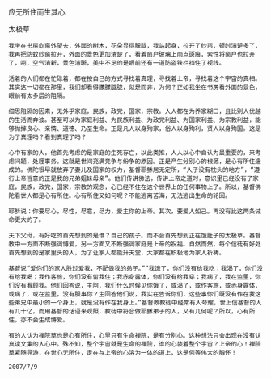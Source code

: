 应无所住而生其心

太极草


    我坐在书房向窗外望去，外面的树木，花朵显得朦胧，我站起身，拉开了纱帘，顿时清楚多了，我再把防蚊纱窗拉开，外面的景色更加清楚了，看着窗户玻璃上雨点斑痕，索性将窗户也拉开了，呵，空气清新，景色清晰，美中不足的是眼前还有一道防盗铁栏挡住了视线。

    活着的人们都在忙碌着，都在按自己的方式寻找着真理，寻找着上帝，寻找着这个宇宙的真相。其实这一切都在那里，我们却看得朦朦胧胧，似是而非，为何？正如我坐在书房看外面的景色，眼前有太多层的阻隔。

    细思阻隔的因素，无外乎家庭，民族，政党，国家，宗教。人人都在为养家糊口，且比别人优越的生活而奔波。甚至可以为家庭利益、为民族利益、为政党利益、为国家利益、为宗教利益，能够抛掉良心、亲情、道德、乃至生命。正是凡人以身殉家，俗人以身殉利，贤人以身殉国。这是为了真理吗？看到真理了吗？

    心中有家的人，他首先考虑的是家庭的生死存亡，以此类推，人人以心中自认为最重要的，来考虑问题，处理事务。这就是世间充满竞争与纷争的原因。正是产生分别心的根源，是心有所住造成的。佛陀很早就放弃了妻儿及国家的权力，基督耶稣居无定所，“人子没有枕头的地方”，“遵行上帝旨意的正是我的兄弟姐妹母亲”。他们传讲佛法，传讲上帝之道时，意识里已经没有了家庭，民族，政党，国家，宗教的观念，心已经不住在这个世界上的任何事物上了。所以，基督佛陀看世人都是心有所住。心有所住又如何呢？不能逃离苦海，无法逃出生命的轮回。

    耶稣说：你要尽心，尽性，尽意，尽力，爱主你的上帝。其次，要爱人如己。再没有比这两条诫命更大的了。

    天下父母，有好吃的首先想到的是谁？自己的孩子。而不会首先想到正在饿肚子的太极草。基督教中一方面不断强调博爱，另一方面又不断强调家庭是上帝的祝福。自然而然，每个信徒有好处首先想到的是家里头的人，为了让家人都能升天堂，大家都在积极地为家人祈祷。

    基督说“爱你们的家人胜过爱我，不配做我的弟子。”“我饿了，你们没有给我吃；我渴了，你们没有给我喝；我作客旅，你们没有留我住；我赤身露体，你们没有给我穿；我病了，我在监里，你们没有看顾我。他们回答说，主阿，我们什么时候见你饿了，或渴了，或作客旅，或赤身露体，或病了，或在监里，没有服事你？主回答他们说，我实在告诉你们，这些事你们既没有作在我这些弟兄中最小的一个身上，就是没有作在我身上。”基督教教徒中经常有人夸耀，世上信基督的人有几十亿，而用基督的话语来观照，教徒中符合做耶稣弟子的人，又有几何呢？所以，心有所住，亦不会生成博爱。

    有的人认为禅院草也是心有所住，心里只有生命禅院，是有分别心。这种想法只会出现在没有认真读文集的人心中。殊不知，整个宇宙就是生命的禅院，谁的心装着整个宇宙？上帝的心！禅院草紧随导游，在世心无所住，走在与上帝的心溶为一体的道上，这是何等伟大的胸怀！

    2007/7/9



